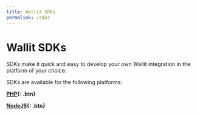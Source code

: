 ```yaml
---
title: Wallit SDKs
permalink: /sdks
---
```

# Wallit SDKs

SDKs make it quick and easy to develop your own Wallit integration in the platform of your choice.

SDKs are available for the following platforms:

**[PHP](https://github.com/wallit/wallit-php-sdk){: .btn}**

**[NodeJS](https://github.com/wallit/wallit-nodejs-sdk){: .btn}**
